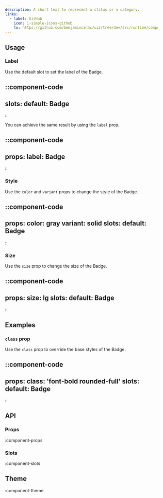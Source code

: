 ```yaml
---
description: A short text to represent a status or a category.
links:
  - label: GitHub
    icon: i-simple-icons-github
    to: https://github.com/benjamincanac/ui3/tree/dev/src/runtime/components/Badge.vue
---
```


## Usage

### Label

Use the default slot to set the label of the Badge.

::component-code
---
slots:
  default: Badge
---
::

You can achieve the same result by using the `label` prop.

::component-code
---
props:
  label: Badge
---
::

### Style

Use the `color` and `variant` props to change the style of the Badge.

::component-code
---
props:
  color: gray
  variant: solid
slots:
  default: Badge
---
::

### Size

Use the `size` prop to change the size of the Badge.

::component-code
---
props:
  size: lg
slots:
  default: Badge
---
::

## Examples

### `class` prop

Use the `class` prop to override the base styles of the Badge.

::component-code
---
props:
  class: 'font-bold rounded-full'
slots:
  default: Badge
---
::

## API

### Props

:component-props

### Slots

:component-slots

## Theme

:component-theme
